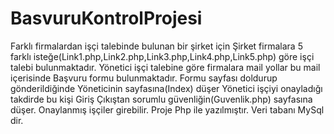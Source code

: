# BasvuruKontrolProjesi
Farklı firmalardan işçi talebinde  bulunan bir şirket için
Şirket firmalara 5 farklı isteğe(Link1.php,Link2.php,Link3.php,Link4.php,Link5.php) göre işçi talebi bulunmaktadır.
Yönetici işçi talebine göre firmalara mail yollar bu mail içerisinde Başvuru formu bulunmaktadır. 
Formu sayfası doldurup gönderildiğinde Yöneticinin sayfasına(Index) düşer Yönetici işçiyi onayladığı takdirde bu kişi 
Giriş Çıkıştan sorumlu güvenliğin(Guvenlik.php) sayfasına düşer.
Onaylanmış işçiler girebilir.
Proje Php ile yazılmıştır. 
Veri tabanı MySql dir.
